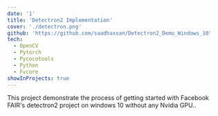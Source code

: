 ```yaml
---
date: '1'
title: 'Detectron2 Implementation'
cover: './detectron.png'
github: 'https://github.com/saadhaxxan/Detectron2_Demo_Windows_10'
tech:
  - OpenCV
  - Pytorch
  - Pycocotools
  - Python
  - Fvcore
showInProjects: true
---
```


This project demonstrate the process of getting started with Facebook FAIR's detectron2 project on windows 10 without any Nvidia GPU..

